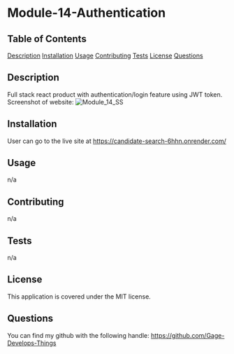 # Module-14-Authentication

## Table of Contents
[Description](#description)
[Installation](#installation)
[Usage](#usage)
[Contributing](#contributing)
[Tests](#tests)
[License](#license)
[Questions](#questions)

## Description
Full stack react product with authentication/login feature using JWT token.
Screenshot of website:
![Module_14_SS](https://github.com/user-attachments/assets/b19b5c57-94cd-48cf-8f00-fab56d799233)

## Installation
User can go to the live site at https://candidate-search-6hhn.onrender.com/

## Usage
n/a

## Contributing
n/a

## Tests
n/a

## License
This application is covered under the MIT license.

## Questions
You can find my github with the following handle: https://github.com/Gage-Develops-Things  
